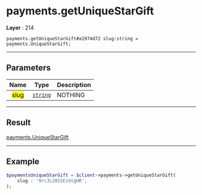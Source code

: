 # payments.getUniqueStarGift

**Layer** : 214

```tl
payments.getUniqueStarGift#a1974d72 slug:string = payments.UniqueStarGift;
```

---

## Parameters

| Name | Type | Description |
| :---: | :---: | :--- |
| <mark>slug</mark> | [`string`](type/string) | NOTHING |

---

## Result

[payments.UniqueStarGift](type/payments.UniqueStarGift)

---

## Example

```php
$paymentsUniqueStarGift = $client->payments->getUniqueStarGift(
	slug : '9rcJL201SEi6tgHR',
);
```